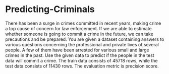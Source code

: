# Predicting-Criminals
There has been a surge in crimes committed in recent years, making crime a top cause of concern for law enforcement. If we are able to estimate whether someone is going to commit a crime in the future, we can take precautions and be prepared. You are given a dataset containing answers to various questions concerning the professional and private lives of several people. A few of them have been arrested for various small and large crimes in the past. Use the given data to predict if the people in the test data will commit a crime. The train data consists of 45718 rows, while the test data consists of 11430 rows.  The evaluation metric is precision score.
